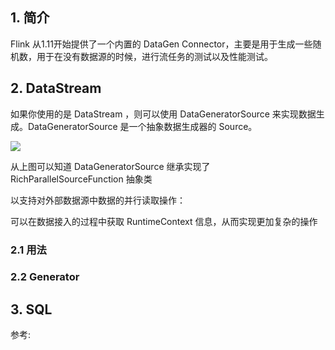 
## 1. 简介

Flink 从1.11开始提供了一个内置的 DataGen Connector，主要是用于生成一些随机数，用于在没有数据源的时候，进行流任务的测试以及性能测试。

## 2. DataStream

如果你使用的是 DataStream ，则可以使用 DataGeneratorSource 来实现数据生成。DataGeneratorSource 是一个抽象数据生成器的 Source。

![](1)

从上图可以知道 DataGeneratorSource 继承实现了 RichParallelSourceFunction 抽象类

以支持对外部数据源中数据的并行读取操作：

可以在数据接入的过程中获取 RuntimeContext 信息，从而实现更加复杂的操作


### 2.1 用法

### 2.2 Generator



## 3. SQL






参考:
